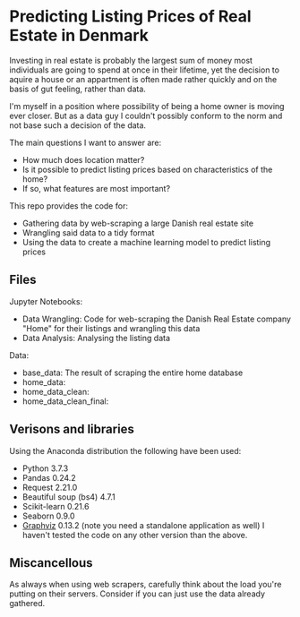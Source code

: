 # Predicting Listing Prices of Real Estate in Denmark
Investing in real estate is probably the largest sum of money most individuals are going to spend at once in their lifetime, yet the decision to aquire a house or an appartment is often made rather quickly and on the basis of gut feeling, rather than data. 

I'm myself in a position where possibility of being a home owner is moving ever closer. But as a data guy I couldn't possibly conform to the norm and not base such a decision of the data.

The main questions I want to answer are:
* How much does location matter?
* Is it possible to predict listing prices based on characteristics of the home?
* If so, what features are most important?

This repo provides the code for:
* Gathering data by web-scraping a large Danish real estate site
* Wrangling said data to a tidy format
* Using the data to create a machine learning model to predict listing prices

## Files
Jupyter Notebooks:
* Data Wrangling: Code for web-scraping the Danish Real Estate company "Home" for their listings and wrangling this data
* Data Analysis: Analysing the listing data

Data:
* base_data: The result of scraping the entire home database
* home_data: 
* home_data_clean:
* home_data_clean_final: 

## Verisons and libraries
Using the Anaconda distribution the following have been used:
* Python 3.7.3
* Pandas 0.24.2
* Request 2.21.0
* Beautiful soup (bs4) 4.7.1
* Scikit-learn  0.21.6
* Seaborn 0.9.0
* [Graphviz](https://www.graphviz.org/) 0.13.2 (note you need a standalone application as well)
I haven't tested the code on any other version than the above.

## Miscancellous
As always when using web scrapers, carefully think about the load you're putting on their servers. Consider if you can just use the data already gathered.